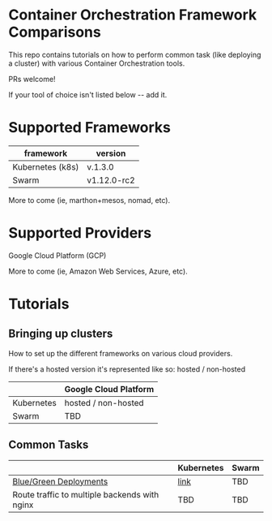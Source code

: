 # Container Orchestration Framework Comparisons
This repo contains tutorials on how to perform common task (like deploying a cluster) with various Container Orchestration tools.

PRs welcome!

If your tool of choice isn't listed below -- add it.  

# Supported Frameworks 
| framework  | version |
| --- | --- |
| Kubernetes (k8s) | v.1.3.0 |
| Swarm | v1.12.0-rc2 |

More to come (ie, marthon+mesos, nomad, etc).

# Supported Providers
Google Cloud Platform (GCP)

More to come (ie, Amazon Web Services, Azure, etc).

# Tutorials

## Bringing up clusters

How to set up the different frameworks on various cloud providers.

If there's a hosted version it's represented like so: hosted / non-hosted

|  | Google Cloud Platform |
| --- | --- |
| Kubernetes | hosted / non-hosted |
| Swarm | TBD | 

## Common Tasks

|  | Kubernetes |  Swarm   |
| --- | --- | --- |
| [Blue/Green Deployments](blue-green-deployment/) | [link](blue-green-deployment/kubernetes/README.md) | TBD |
| Route traffic to multiple backends with nginx | TBD | TBD |
